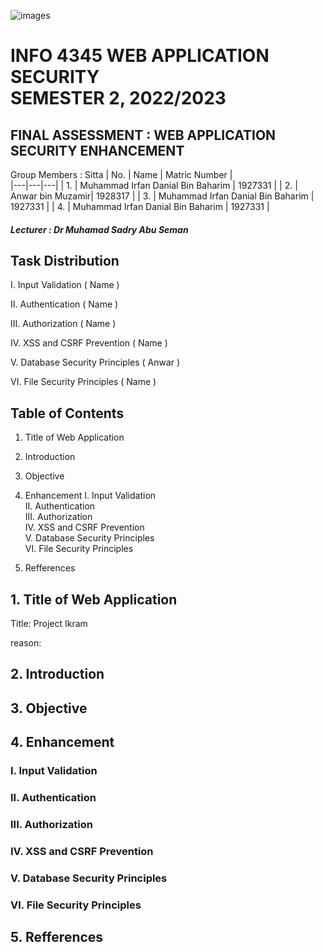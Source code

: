 ![images](https://github.com/IrfanDanial1212/WASFinal_Assessment/assets/85051702/5d2c2e7f-314e-4416-8a8a-db9a5219f532)

# INFO 4345 WEB APPLICATION SECURITY <br> SEMESTER 2, 2022/2023 

<H2> FINAL ASSESSMENT : WEB APPLICATION SECURITY ENHANCEMENT </H2>

Group Members : Sitta 
| No. | Name | Matric Number |  
|---|---|---|
| 1. | Muhammad Irfan Danial Bin Baharim | 1927331 |
| 2. | Anwar bin Muzamir| 1928317 |
| 3. | Muhammad Irfan Danial Bin Baharim | 1927331 |
| 4. | Muhammad Irfan Danial Bin Baharim | 1927331 |

<h5>Lecturer : Dr Muhamad Sadry Abu Seman </h5>

## Task Distribution

I. Input Validation ( Name )

II. Authentication ( Name )

III. Authorization ( Name )

IV. XSS and CSRF Prevention ( Name )

V. Database Security Principles ( Anwar )

VI. File Security Principles ( Name )

## Table of Contents
1. Title of Web Application
2. Introduction
3. Objective
4. Enhancement
    I. Input Validation <br>
    II. Authentication <br>
    III. Authorization <br>
    IV. XSS and CSRF Prevention <br>
    V. Database Security Principles <br>
    VI. File Security Principles <br>

5. Refferences



## 1. Title of Web Application 

Title: Project Ikram

reason: 

## 2. Introduction


## 3. Objective 


## 4. Enhancement

### I. Input Validation 

### II. Authentication 

### III. Authorization 

### IV. XSS and CSRF Prevention 

### V. Database Security Principles 

### VI. File Security Principles 

## 5. Refferences









